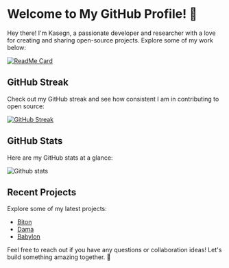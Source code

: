 # Welcome to My GitHub Profile! 🚀

Hey there! I'm Kasegn, a passionate developer and researcher with a love for creating and sharing open-source projects. Explore some of my work below:

[![ReadMe Card](https://github-readme-stats.vercel.app/api/pin/?username=Atlasoties&repo=Art)](https://github.com/Atlasoties/art)

## GitHub Streak

Check out my GitHub streak and see how consistent I am in contributing to open source:

[![GitHub Streak](http://github-readme-streak-stats.herokuapp.com?user=Atlasoties&theme=dark&date_format=M%20j%5B%2C%20Y%5D)](https://git.io/streak-stats)

## GitHub Stats

Here are my GitHub stats at a glance:

![Github stats](https://github-readme-stats.vercel.app/api?username=Atlasoties)

## Recent Projects

Explore some of my latest projects:

- [Biton](https://github.com/Atlasoties/Atlasoties/biton)
- [Dama](https://github.com/Atlasoties/dama)
- [Babylon](https://github.com/Atlasoties/Atlasoties/babylon)

Feel free to reach out if you have any questions or collaboration ideas! Let's build something amazing together. 🚀

